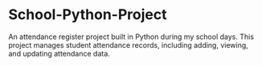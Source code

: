 # School-Python-Project
An attendance register project built in Python during my school days. This project manages student attendance records, including adding, viewing, and updating attendance data.
